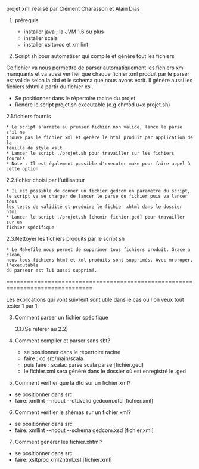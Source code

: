 projet xml réalisé par Clément Charasson et Alain Dias

1. prérequis
	* installer java ; la JVM 1.6 ou plus
	* installer scala
	* installer xsltproc et xmllint

2. Script sh pour automatiser qui compile et génère tout les fichiers

Ce fichier va nous permettre de parser automatiquement les fichiers xml
manquants et va aussi verifier que chaque fichier xml produit par le parser est
valide selon la dtd et le schema que nous avons écrit. Il génère aussi les
fichiers xhtml à partir du fichier xsl.


  * Se positionner dans le répertoire racine du projet
  * Rendre le script projet.sh executable (e.g chmod u+x projet.sh)

  2.1.fichiers fournis

    * Le script s'arrete au premier fichier non valide, lance le parse s'il ne 
    trouve pas le fichier xml et genère le html produit par application de la
    feuille de style xslt
    * Lancer le script ./projet.sh pour travailler sur les fichiers fournis
    * Note : Il est également possible d'executer make pour faire appel à cette option

  2.2.fichier choisi par l'utilisateur

    * Il est possible de donner un fichier gedcom en paramètre du script,
    le script va se charger de lancer le parse du fichier puis va lancer tous
    les tests de validité et produire le fichier xhtml dans le dossier html
    * Lancer le script ./projet.sh [chemin fichier.ged] pour travailler sur un
    fichier spécifique

  2.3.Nettoyer les fichiers produits par le script sh

    * Le Makefile nous permet de supprimer tous fichiers produit. Grace a clean,
    nous tous fichiers html et xml produits sont supprimés. Avec mrproper, l'executable
    du parseur est lui aussi supprimé.
 
===============================================================================

Les explications qui vont suivrent sont utile dans le cas ou l'on veux tout
tester 1 par 1:


3. Comment parser un fichier spécifique 

   3.1.(Se référer au 2.2)

4. Comment compiler et parser sans sbt?
    * se positionner dans le répertoire racine
    * faire :     cd src/main/scala
    * puis faire : 
          scalac parse
          scala parse [fichier.ged]
    * le fichier.xml sera généré dans le dossier où est enregistré le .ged

5. Comment vérifier que la dtd sur un fichier xml?
  * se positionner dans src
  * faire:  xmllint --noout --dtdvalid gedcom.dtd [fichier.xml]

6. Comment vérifier le shémas sur un fichier xml?
  * se positionner dans src
  * faire:  xmllint --noout --schema gedcom.xsd [fichier.xml]

7. Comment générer les fichier.xhtml?
  * se positionner dans src
  * faire:  xsltproc xml2html.xsl [fichier.xml]

